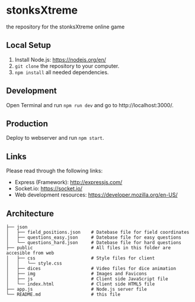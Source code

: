 # stonksXtreme
the repository for the stonksXtreme online game
## Local Setup
1. Install Node.js: https://nodejs.org/en/
2. `git clone` the repository to your computer.
3. `npm install` all needed dependencies.

## Development
Open Terminal and run `npm run dev` and go to http://localhost:3000/.

## Production
Deploy to webserver and run `npm start`.

## Links
Please read through the following links:
- Express (Framework): http://expressjs.com/ 
- Socket.io: https://socket.io/
- Web development resources: https://developer.mozilla.org/en-US/

## Architecture
    ├── json
    │   ├── field_positions.json    # Datebase file for field coordinates
    │   ├── questions_easy.json     # Datebase file for easy questions
    │   └── questions_hard.json     # Datebase file for hard questions
    ├── public                      # All files in this folder are accesible from web
    │   ├── css                     # Style files for client
    │   │   └── style.css
    │   ├── dices                   # Video files for dice animation
    │   ├── img                     # Images and Favicons
    │   ├── js                      # Client side JavaScript file
    │   └── index.html              # Client side HTML5 file
    ├── app.js                      # Node.js server file
    └── README.md                   # this file
